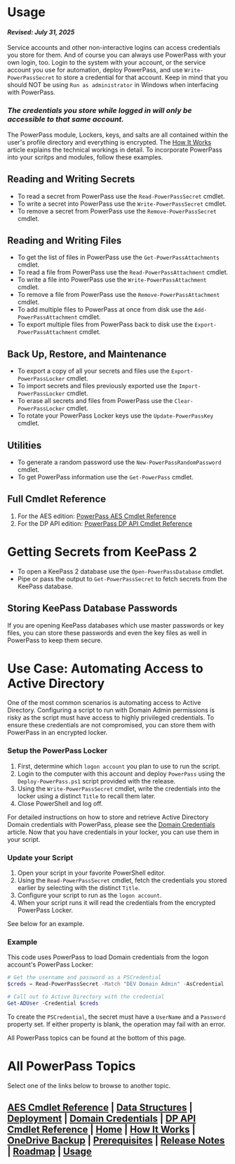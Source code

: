 # Usage
#### _Revised: July 31, 2025_
Service accounts and other non-interactive logins can access credentials you store for them.
And of course you can always use PowerPass with your own login, too.
Login to the system with your account, or the service account you use for automation, deploy PowerPass, and use `Write-PowerPassSecret` to store a credential for that account.
Keep in mind that you should NOT be using `Run as administrator` in Windows when interfacing with PowerPass.

### **_The credentials you store while logged in will only be accessible to that same account._**

The PowerPass module, Lockers, keys, and salts are all contained within the user's profile directory and everything is encrypted.
The [How It Works](https://chopinrlz.github.io/powerpass/readme-cont) article explains the technical workings in detail.
To incorporate PowerPass into your scritps and modules, follow these examples.

## Reading and Writing Secrets
* To read a secret from PowerPass use the `Read-PowerPassSecret` cmdlet.
* To write a secret into PowerPass use the `Write-PowerPassSecret` cmdlet.
* To remove a secret from PowerPass use the `Remove-PowerPassSecret` cmdlet.

## Reading and Writing Files
* To get the list of files in PowerPass use the `Get-PowerPassAttachments` cmdlet.
* To read a file from PowerPass use the `Read-PowerPassAttachment` cmdlet.
* To write a file into PowerPass use the `Write-PowerPassAttachment` cmdlet.
* To remove a file from PowerPass use the `Remove-PowerPassAttachment` cmdlet.
* To add multiple files to PowerPass at once from disk use the `Add-PowerPassAttachment` cmdlet.
* To export multiple files from PowerPass back to disk use the `Export-PowerPassAttachment` cmdlet.

## Back Up, Restore, and Maintenance
* To export a copy of all your secrets and files use the `Export-PowerPassLocker` cmdlet.
* To import secrets and files previously exported use the `Import-PowerPassLocker` cmdlet.
* To erase all secrets and files from PowerPass use the `Clear-PowerPassLocker` cmdlet.
* To rotate your PowerPass Locker keys use the `Update-PowerPassKey` cmdlet.

## Utilities
* To generate a random password use the `New-PowerPassRandomPassword` cmdlet.
* To get PowerPass information use the `Get-PowerPass` cmdlet.

## Full Cmdlet Reference
1. For the AES edition: [PowerPass AES Cmdlet Reference](https://chopinrlz.github.io/powerpass/aes-cmdlet-ref)
2. For the DP API edition: [PowerPass DP API Cmdlet Reference](https://chopinrlz.github.io/powerpass/dpapi-cmdlet-ref)

# Getting Secrets from KeePass 2
* To open a KeePass 2 database use the `Open-PowerPassDatabase` cmdlet.
* Pipe or pass the output to `Get-PowerPassSecret` to fetch secrets from the KeePass database.

## Storing KeePass Database Passwords
If you are opening KeePass databases which use master passwords or key files, you can store these passwords and even the key files as well in PowerPass to keep them secure.

# Use Case: Automating Access to Active Directory
One of the most common scenarios is automating access to Active Directory.
Configuring a script to run with Domain Admin permissions is risky as the script must have access to highly privileged credentials.
To ensure these credentials are not compromised, you can store them with PowerPass in an encrypted locker.

### Setup the PowerPass Locker
1. First, determine which `logon account` you plan to use to run the script.
2. Login to the computer with this account and deploy `PowerPass` using the `Deploy-PowerPass.ps1` script provided with the release.
3. Using the `Write-PowerPassSecret` cmdlet, write the credentials into the locker using a distinct `Title` to recall them later.
4. Close PowerShell and log off.

For detailed instructions on how to store and retrieve Active Directory Domain credentials with PowerPass, please see the [Domain Credentials](https://chopinrlz.github.io/powerpass/domain-credentials) article.
Now that you have credentials in your locker, you can use them in your script.

### Update your Script
1. Open your script in your favorite PowerShell editor.
2. Using the `Read-PowerPassSecret` cmdlet, fetch the credentials you stored earlier by selecting with the distinct `Title`.
3. Configure your script to run as the `logon account`.
4. When your script runs it will read the credentials from the encrypted PowerPass Locker.

See below for an example.

### Example
This code uses PowerPass to load Domain credentials from the logon account's PowerPass Locker:
```powershell
# Get the username and password as a PSCredential
$creds = Read-PowerPassSecret -Match "DEV Domain Admin" -AsCredential

# Call out to Active Directory with the credential
Get-ADUser -Credential $creds
```
To create the `PSCredential`, the secret must have a `UserName` and a `Password` property set.
If either property is blank, the operation may fail with an error.

All PowerPass topics can be found at the bottom of this page.
# All PowerPass Topics
Select one of the links below to browse to another topic.
## [AES Cmdlet Reference](https://chopinrlz.github.io/powerpass/aes-cmdlet-ref) | [Data Structures](https://chopinrlz.github.io/powerpass/data-structures) | [Deployment](https://chopinrlz.github.io/powerpass/deployment) | [Domain Credentials](https://chopinrlz.github.io/powerpass/domain-credentials) | [DP API Cmdlet Reference](https://chopinrlz.github.io/powerpass/dpapi-cmdlet-ref) | [Home](https://chopinrlz.github.io/powerpass) | [How It Works](https://chopinrlz.github.io/powerpass/readme-cont) | [OneDrive Backup](https://chopinrlz.github.io/powerpass/onedrivebackup) | [Prerequisites](https://chopinrlz.github.io/powerpass/prerequisites) | [Release Notes](https://chopinrlz.github.io/powerpass/release-notes) | [Roadmap](https://chopinrlz.github.io/powerpass/roadmap) | [Usage](https://chopinrlz.github.io/powerpass/usage)
